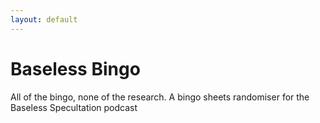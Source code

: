 ```yaml
---
layout: default
---
```


# Baseless Bingo
All of the bingo, none of the research. A bingo sheets randomiser for the Baseless Specultation podcast